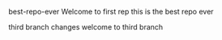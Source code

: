  best-repo-ever
Welcome to first rep 
this is the best repo ever

third branch changes
welcome to third branch